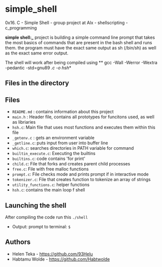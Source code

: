 # simple_shell
0x16. C - Simple Shell - group project at Alx - shellscripting - c_programming

**simple shell:_** project is building a simple command line prompt that takes the most basics of commands that are present in the bash shell and runs them. the program must have the exact same output as sh (/bin/sh) as well as the exact same error output.

The shell will work after being compiled using ** gcc -Wall -Werror -Wextra -pedantic -std=gnu89 *.c -o hsh**

## Files in the directory

## Files
* `README.md` : contains information about this project
* `main.h` : Header file, contains all prototypes for funcitons used, as well as libriaries
* `hsh.c`: Main file that uses most functions and executes them within this file
* `_getenv.c` : gets an environment variable
* `_getline.c`: puts input from user into buffer line
* `which.c`: searches directories in PATH variable for command
* `builtin_execute.c`: Executing the builtins
* `builtins.c`: code contains 'for print'
* `child.c`: File that forks and creates parent child processes
* `free.c`: File with free malloc functions
* `prompt.c`: File checks mode and prints prompt if in interactive mode
* `tokenizer.c`: File that creates function to tokenize an array of strings
* `utility_functions.c`: helper functions
* `hsh.c`: contains the main loop f shell
## Launching the shell
After compiling the code run this `./shell`

* Output: prompt to terminal: `$ `

## Authors
* Helen Teka - https://github.com/93Helu
* Habtamu Wolde - https://github.com/Habtwolde
